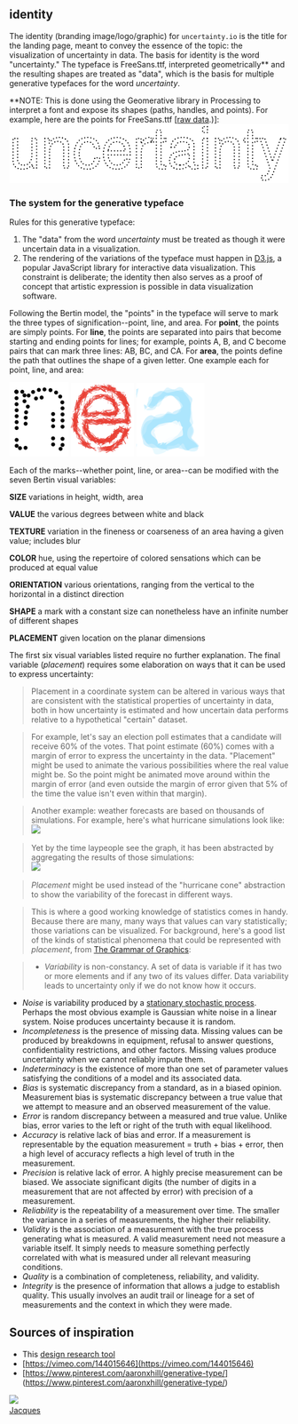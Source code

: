 ## identity

The identity (branding image/logo/graphic) for `uncertainty.io` is the title for the landing page, meant to convey the essence of the topic: the visualization of uncertainty in data. The basis for identity is the word "uncertainty." The typeface is FreeSans.ttf, interpreted geometrically** and the resulting shapes are treated as "data", which is the basis for multiple generative typefaces for the word *uncertainty*.

**NOTE: This is done using the Geomerative library in Processing to interpret a font and expose its shapes (paths, handles, and points).
For example, here are the points for FreeSans.ttf [[raw data](https://github.com/aaronxhill/uncertainty/blob/master/public/identity/js/vu_raw_data.js).)]:  
![](https://github.com/aaronxhill/uncertainty/raw/master/assets/u_raw_data.png)

### The system for the generative typeface

Rules for this generative typeface: 

1. The "data" from the word *uncertainty* must be treated as though it were uncertain data in a visualization.  
2. The rendering of the variations of the typeface must happen in [D3.js](https://d3js.org/), a popular JavaScript library for interactive data visualization. This constraint is deliberate; the identity then also serves as a proof of concept that artistic expression is possible in data visualization software.  

Following the Bertin model, the "points" in the typeface will serve to mark the three types of signification--point, line, and area. For **point**, the points are simply points. For **line**, the points are separated into pairs that become starting and ending points for lines; for example, points A, B, and C become pairs that can mark three lines: AB, BC, and CA. For **area**, the points define the path that outlines the shape of a given letter. One example each for point, line, and area:  

![](https://github.com/aaronxhill/uncertainty/raw/master/assets/P.png) ![](https://github.com/aaronxhill/uncertainty/raw/master/assets/L.png) ![](https://github.com/aaronxhill/uncertainty/raw/master/assets/A.png)

Each of the marks--whether point, line, or area--can be modified with the seven Bertin visual variables:  

**SIZE** variations in height, width, area

**VALUE** the various degrees between white and black

**TEXTURE** variation in the fineness or coarseness of an area having a given value; includes blur

**COLOR** hue, using the repertoire of colored sensations which can be produced at equal value

**ORIENTATION** various orientations, ranging from the vertical to the horizontal in a distinct direction 

**SHAPE** a mark with a constant size can nonetheless have an infinite number of different shapes

**PLACEMENT** given location on the planar dimensions

The first six visual variables listed require no further explanation. The final variable (*placement*) requires some elaboration on ways that it can be used to express uncertainty: 

> Placement in a coordinate system can be altered in various ways that are consistent with the statistical properties of uncertainty in data, both in how uncertainty is estimated and how uncertain data performs relative to a hypothetical "certain" dataset. 

> For example, let's say an election poll estimates that a candidate will receive 60% of the votes. That point estimate (60%) comes with a margin of error to express the uncertainty in the data. "Placement" might be used to animate the various possibilities where the real value might be. So the point might be animated move around within the margin of error (and even outside the margin of error given that 5% of the time the value isn't even within that margin).  

> Another example: weather forecasts are based on thousands of simulations. For example, here's what hurricane simulations look like:  
> ![](http://visunc.sci.utah.edu/images/Cox_UQ_small.jpg)

> Yet by the time laypeople see the graph, it has been abstracted by aggregating the results of those simulations:  
> ![](https://sunbeamwsvn.files.wordpress.com/2016/09/160930_hurricane_matthew_forecast.jpg?w=633)  

> *Placement* might be used instead of the "hurricane cone" abstraction to show the variability of the forecast in different ways.  

> This is where a good working knowledge of statistics comes in handy. Because there are many, many ways that values can vary statistically; those variations can be visualized. For background, here's a good list of the kinds of statistical phenomena that could be represented with *placement*, from [The Grammar of Graphics](http://a.co/4qr4Tiy):  

> * *Variability* is non-constancy. A set of data is variable if it has two or more elements and if any two of its values differ. Data variability leads to uncertainty only if we do not know how it occurs.  
* *Noise* is variability produced by a [stationary stochastic process](https://en.wikipedia.org/wiki/Normal_distribution). Perhaps the most obvious example is Gaussian white noise in a linear system. Noise produces uncertainty because it is random.  
* *Incompleteness* is the presence of missing data. Missing values can be produced by breakdowns in equipment, refusal to answer questions, confidentiality restrictions, and other factors. Missing values produce uncertainty when we cannot reliably impute them.  
* *Indeterminacy* is the existence of more than one set of parameter values satisfying the conditions of a model and its associated data.  
* *Bias* is systematic discrepancy from a standard, as in a biased opinion. Measurement bias is systematic discrepancy between a true value that we attempt to measure and an observed measurement of the value.  
* *Error* is random discrepancy between a measured and true value. Unlike bias, error varies to the left or right of the truth with equal likelihood.  
* *Accuracy* is relative lack of bias and error. If a measurement is representable by the equation measurement = truth + bias + error, then a high level of accuracy reflects a high level of truth in the measurement.  
* *Precision* is relative lack of error. A highly precise measurement can be biased. We associate significant digits (the number of digits in a measurement that are not affected by error) with precision of a measurement.  
* *Reliability* is the repeatability of a measurement over time. The smaller the variance in a series of measurements, the higher their reliability.  
* *Validity* is the association of a measurement with the true process generating what is measured. A valid measurement need not measure a variable itself. It simply needs to measure something perfectly correlated with what is measured under all relevant measuring conditions.  
* *Quality* is a combination of completeness, reliability, and validity.  
* *Integrity* is the presence of information that allows a judge to establish quality. This usually involves an audit trail or lineage for a set of measurements and the context in which they were made.  

## Sources of inspiration

* This [design research tool](https://www.uncertainty.io/art/)
* [https://vimeo.com/144015646](https://vimeo.com/144015646)  
* [https://www.pinterest.com/aaronxhill/generative-type/]  (https://www.pinterest.com/aaronxhill/generative-type/)  

![](http://www.azquotes.com/public/pictures/authors/39/5b/395b9a8caf7212ed9a0777ebc85f7fc8/54e7dcc0dc35f_jacques_bertin.jpg)  
[Jacques](https://medium.com/@karlsluis/before-tufte-there-was-bertin-63af71ceaa62)